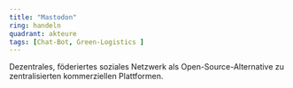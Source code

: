 ```yaml
---
title: "Mastodon"
ring: handeln
quadrant: akteure
tags: [Chat-Bot, Green-Logistics ]
---
```


Dezentrales, föderiertes soziales Netzwerk als Open-Source-Alternative zu zentralisierten kommerziellen Plattformen.
